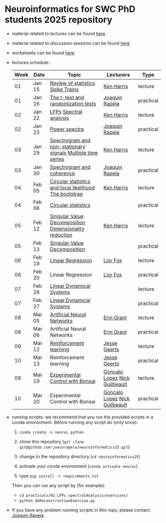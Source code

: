 # Neuroinformatics for SWC PhD students 2025 repository

- material related to lectures can be found [here](https://github.com/joacorapela/neuroinformatics25/tree/master/lectures)

- material related to discussion sessions can be found [here](https://github.com/joacorapela/neuroinformatics25/tree/master/practicals)

- worksheets can be found [here](https://github.com/joacorapela/neuroinformatics25/tree/master/worksheets)

- <a name="lecturesSchedule"></a>lectures schedule:

    | Week | Date  | Topic | Lecturers | Type |
    |------|-------|-------|-----------|------|
    | 01 | Jan 15 | [Review of statistics](https://drive.google.com/open?id=1okjYVeDQZ4-lqliY7qD9rmBg7Tbc1kwE) [Spike Trains](https://drive.google.com/open?id=1hFg6F79iodNyaPuKxqNTf8cVlbY9X_z-)| [Ken Harris](https://www.ucl.ac.uk/biosciences/people/harris-kenneth) | lecture |
    | 01 | Jan 16 | [The t-test and randomization tests](https://github.com/joacorapela/neuroinformatics24/blob/master/practicals/01_tTestAndRandomizationTests/introAndHipothesisTests.pdf) | [Joaquin Rapela](https://www.gatsby.ucl.ac.uk/~rapela) | practical |
    | 02 | Jan 22 | [LFPs](https://drive.google.com/open?id=1qi1rdHUP3atLSMbcVeOfJkmJdV7jRyuD) [Spectral analysis](https://drive.google.com/open?id=1RV8X-vJ-Zpiv867_5D6TpbzcP-Ob9IlB)| [Ken Harris](https://www.ucl.ac.uk/biosciences/people/harris-kenneth) | lecture |
    | 02 | Jan 23 | [Power spectra](https://github.com/joacorapela/neuroinformatics24/blob/master/practicals/02_LFPs_spectralAnalysis/spectralAnalysis.pdf) | [Joaquin Rapela](https://www.gatsby.ucl.ac.uk/~rapela) | practical |
    | 03 | Jan 29 | [Spectrogram and non-stationary signals](https://drive.google.com/open?id=1j0m136j8Gks9L2vzja33S675KLShnN3P) [Multiple time series](https://drive.google.com/open?id=10drGN8gBTX86u7jkW55b4BE7i8g6nmN_) | [Ken Harris](https://www.ucl.ac.uk/biosciences/people/harris-kenneth) | lecture |
    | 03 | Jan 30 | [Spectrogram and coherence](https://github.com/joacorapela/neuroinformatics24/blob/master/practicals/03_spectralAnalysisForNonStationarySignals/nonStationarySpectralAnalysis.pdf) | [Joaquin Rapela](https://www.gatsby.ucl.ac.uk/~rapela) | practical |
    | 04 | Feb 05 | [Circular statistics and local likelihood](https://drive.google.com/open?id=1_fkUwIpcu-s8D8D_DL53_MRuDQjI9RDa) [The bootstrap](https://drive.google.com/open?id=1GrL--CypH_Bjr5MuVXSda8r_CzfQdLCA) | [Ken Harris](https://www.ucl.ac.uk/biosciences/people/harris-kenneth) | lecture |
    | 04 | Feb 06 | [Circular statistics](https://github.com/joacorapela/neuroinformatics24/blob/master/practicals/04_circulaVariables_bootstrap) | | practical |
    | 05 | Feb 12 | [Singular Value Decomposition](https://drive.google.com/open?id=10dBiM36EMYxg5m0EqhnArj3KUk3AIElT) [Dimensionality reduction](https://drive.google.com/open?id=1sVtWgqx4yylPJrlIB3DdeluzQRhU2GDi) | [Ken Harris](https://www.ucl.ac.uk/biosciences/people/harris-kenneth) | lecture |
    | 05 | Feb 13 | [Singular Value Decomposition](practicals/05_singularValueDecomposition/singularValueDecomposition.pdf) | | practical |
    | 06 | Feb 19 | [Linear Regression](https://github.com/joacorapela/neuroinformatics24/blob/master/lectures/06_linearRegression/swc_neuroinformatics_linreg.pdf) | [Lior Fox](https://liorfox.github.io/) | lecture |
    | 06 | Feb 20 | Linear Regression | [Lior Fox](https://liorfox.github.io/) | practical |
    | 07 | Feb 26 | [Linear Dynamical Systems](https://github.com/joacorapela/neuroinformatics24/blob/master/lectures/07_linearDynamicalSystems) | | lecture |
    | 07 | Feb 27 | [Linear Dynamical Systems](https://github.com/joacorapela/neuroinformatics24/blob/master/practicals/06_linearDynamicalSystems/README.md) | | practical |
    | 08 | Mar 05 | [Artificial Neural Networks](https://slides.com/eringrant/2024-03-07-swc-neural-nets-lecture/fullscreen?token=Gq60IrMy) | [Erin Grant](https://eringrant.github.io/) | lecture |
    | 08 | Mar 06 | Artificial Neural Networks | [Erin Grant](https://eringrant.github.io/) | practical |
    | 09 | Mar 12 | [Reinforcement learning](lectures/10_reinforcementLearning/RLinTheBrain_SWC_2024.pdf) | [Jesse Geerts](https://scholar.google.com/citations?user=4xusDVAAAAAJ&hl=en) | lecture |
    | 10 | Mar 13 | Reinforcement learning | [Jesse Geerts](https://scholar.google.com/citations?user=4xusDVAAAAAJ&hl=en) | practical |
    | 09 | Mar 19 | [Experimental Control with Bonsai](https://neurogears.org/neuroinformatics-2024/) | [Goncalo Lopez](https://neurogears.org/about-us/) [Nick Guilbeault](https://www.linkedin.com/in/ncguilbeault/) | lecture |
    | 10 | Mar 20 | Experimental Control with Bonsai | [Goncalo Lopez](https://neurogears.org/about-us/) [Nick Guilbeault](https://www.linkedin.com/in/ncguilbeault/) | practical |

- running scripts: we recommend that you run the provided scripts in a conda environment. Before running any script do (only once):

    1. `conda create -n neuroi python`
    2. clone this repository (`git clone git@github.com:joacorapela/neuroinformatics25.git`)

    3. change to the repository directory (`cd neuroinformatics25`)
    4. activate your conda environment (`conda activate neuroi`)
    5. type `pip install -r requirements.txt`

    Then you can run any script by (for example):

    - `cd practicals/02_LFPs_spectralAnalysis/exercises/`
    - `python doReconstructionExercise.py`

- If you have any problem running scripts in this repo, please contact [Joaquin Rapela](https://www.gatsby.ucl.ac.uk/~rapela).

